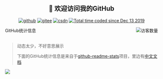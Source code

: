 <h2 align="center">👋 欢迎访问我的GitHub</h2>
<p align="center">
  <a href="https://github.com/LoveGlaze"><img src="https://img.shields.io/badge/GitHub-ff79c6" alt="github"></a>
  <a href="https://gitee.com/LoveGlaze"><img src="https://img.shields.io/badge/Gitee-fe7300" alt="gitee"></a>
  <a href="https://blog.csdn.net/qq_41689938"><img src="https://img.shields.io/badge/CSDN-cf000e" alt="csdn"></a>
  <a href="https://wakatime.com/@LoveGlaze"><img src="https://wakatime.com/badge/user/38d2a5f0-991f-4243-b4c6-3095972fc18b.svg" alt="Total time coded since Dec 13 2019" /></a>
</p>

<img align='right' src="https://profile-counter.glitch.me/LoveGlaze/count.svg" alt="访客数量"/>


<summary>GitHub统计信息</summary>

<br/>

> 动态太少，不好意思展示
> 
> 下面的GitHub统计信息是来自于[github-readme-stats](https://github.com/anuraghazra/github-readme-stats)项目，里边有[中文文档](https://github.com/anuraghazra/github-readme-stats/blob/master/readme_cn.md)

<a href="https://github.com/LoveGlaze/images">
  <img align="center" src="https://github-readme-stats.anuraghazra1.vercel.app/api?username=LoveGlaze&show_icons=true" />
</a>



